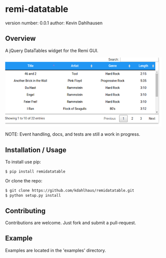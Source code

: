 remi-datatable
===============================

version number: 0.0.1
author: Kevin Dahlhausen

Overview
--------

A jQuery DataTables widget for the Remi GUI.


![ScreenShot](/docs/source/remidatatable.png?raw=true)


NOTE: Event handling, docs,  and tests are still a work in progress.

Installation / Usage
--------------------

To install use pip:

    $ pip install remidatatable


Or clone the repo:

    $ git clone https://github.com/kdahlhaus/remidatatable.git
    $ python setup.py install

Contributing
------------

Contributions are welcome.  Just fork and submit a pull-request.

Example
-------

Examples are located in the 'examples' directory.

